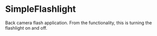 # SimpleFlashlight
Back camera flash application. 
From the functionality, this is turning the flashlight on and off.
